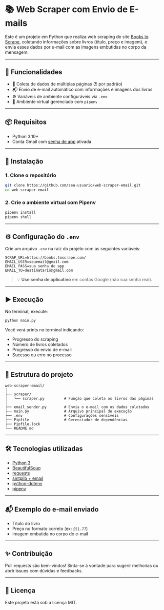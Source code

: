 
# 📚 Web Scraper com Envio de E-mails

Este é um projeto em Python que realiza web scraping do site [Books to Scrape](https://books.toscrape.com/), coletando informações sobre livros (título, preço e imagem), e envia esses dados por e-mail com as imagens embutidas no corpo da mensagem.

---

## 🚀 Funcionalidades

- 🔎 Coleta de dados de múltiplas páginas (5 por padrão)
- 📬 Envio de e-mail automático com informações e imagens dos livros
- ⚙️ Variáveis de ambiente configuráveis via `.env`
- 🐍 Ambiente virtual gerenciado com `pipenv`

---

## 📦 Requisitos

- Python 3.10+
- Conta Gmail com [senha de app](https://support.google.com/mail/answer/185833?hl=pt-BR) ativada

---

## 📁 Instalação

### 1. Clone o repositório

```bash
git clone https://github.com/seu-usuario/web-scraper-email.git
cd web-scraper-email
```

### 2. Crie o ambiente virtual com Pipenv

```bash
pipenv install
pipenv shell
```

---

## ⚙️ Configuração do `.env`

Crie um arquivo `.env` na raiz do projeto com as seguintes variáveis:

```env
SCRAP_URL=https://books.toscrape.com/
EMAIL_USER=seuemail@gmail.com
EMAIL_PASS=sua_senha_de_app
EMAIL_TO=destinatario@gmail.com
```

> 💡 **Use senha de aplicativo** em contas Google (não sua senha real).

---

## ▶️ Execução

No terminal, execute:

```bash
python main.py
```

Você verá prints no terminal indicando:

- Progresso do scraping
- Número de livros coletados
- Progresso do envio de e-mail
- Sucesso ou erro no processo

---

## 🧪 Estrutura do projeto

```
web-scraper-email/
│
├── scraper/
│   └── scraper.py         # Função que coleta os livros das páginas
│
├── email_sender.py        # Envia o e-mail com os dados coletados
├── main.py                # Arquivo principal de execução
├── .env                   # Configurações sensíveis
├── Pipfile                # Gerenciador de dependências
├── Pipfile.lock
└── README.md
```

---

## 🛠️ Tecnologias utilizadas

- [Python 3](https://www.python.org/)
- [BeautifulSoup](https://www.crummy.com/software/BeautifulSoup/)
- [requests](https://docs.python-requests.org/)
- [smtplib + email](https://docs.python.org/3/library/email.html)
- [python-dotenv](https://pypi.org/project/python-dotenv/)
- [pipenv](https://pipenv.pypa.io/)

---

## 📬 Exemplo do e-mail enviado

- Título do livro
- Preço no formato correto (ex: `£51.77`)
- Imagem embutida no corpo do e-mail

---

## ✨ Contribuição

Pull requests são bem-vindos! Sinta-se à vontade para sugerir melhorias ou abrir issues com dúvidas e feedbacks.

---

## 📝 Licença

Este projeto está sob a licença MIT.
